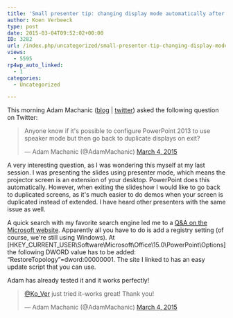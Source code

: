 ```yaml
---
title: 'Small presenter tip: changing display mode automatically after presenter view'
author: Koen Verbeeck
type: post
date: 2015-03-04T09:52:02+00:00
ID: 3282
url: /index.php/uncategorized/small-presenter-tip-changing-display-mode-automatically-after-presenter-view/
views:
  - 5595
rp4wp_auto_linked:
  - 1
categories:
  - Uncategorized

---
```

This morning Adam Machanic ([blog][1] | [twitter][2]) asked the following question on Twitter:

<blockquote class="twitter-tweet" lang="en">
  <p>
    Anyone know if it's possible to configure PowerPoint 2013 to use speaker mode but then go back to duplicate displays on exit?
  </p>
  
  <p>
    &mdash; Adam Machanic (@AdamMachanic) <a href="https://twitter.com/AdamMachanic/status/573043480563462145">March 4, 2015</a>
  </p>
</blockquote>

A very interesting question, as I was wondering this myself at my last session. I was presenting the slides using presenter mode, which means the projector screen is an extension of your desktop. PowerPoint does this automatically. However, when exiting the slideshow I would like to go back to duplicated screens, as it's much easier to do demos when your screen is duplicated instead of extended. I have heard other presenters with the same issue as well.

A quick search with my favorite search engine led me to a [Q&A on the Microsoft website][3]. Apparently all you have to do is add a registry setting (of course, we're still using Windows). At [HKEY\_CURRENT\_USER\Software\Microsoft\Office\15.0\PowerPoint\Options] the following DWORD value has to be added: “RestoreTopology”=dword:00000001. The site I linked to has an easy update script that you can use.

Adam has already tested it and it works perfectly!

<blockquote class="twitter-tweet" lang="en">
  <p>
    <a href="https://twitter.com/Ko_Ver">@Ko_Ver</a> just tried it–works great! Thank you!
  </p>
  
  <p>
    &mdash; Adam Machanic (@AdamMachanic) <a href="https://twitter.com/AdamMachanic/status/573045360094015488">March 4, 2015</a>
  </p>
</blockquote>

 [1]: http://sqlblog.com/blogs/adam_machanic/
 [2]: https://twitter.com/AdamMachanic
 [3]: http://answers.microsoft.com/en-us/office/forum/office_2013_release-powerpoint/powerpoint-2013-changes-display-setup/3ca470a0-d896-4577-b724-a360b6bf1c4e